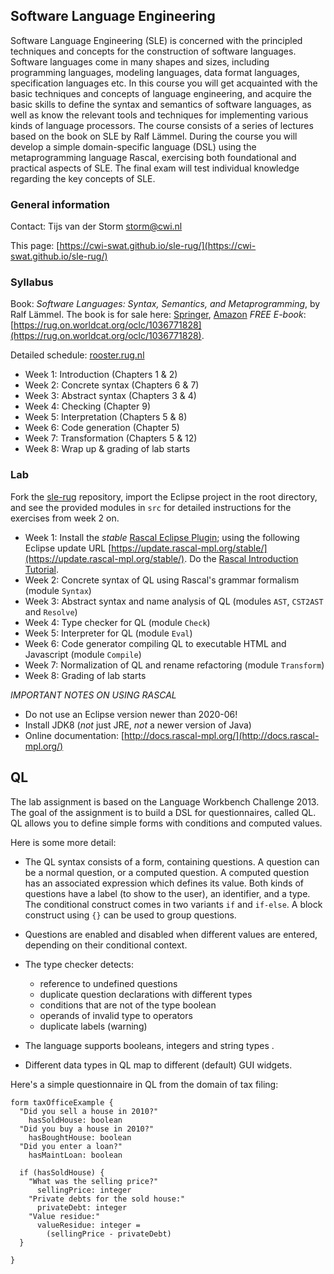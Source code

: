 ## Software Language Engineering

Software Language Engineering (SLE) is concerned with the principled techniques and concepts for the construction of software languages. Software languages come in many shapes and sizes, including programming languages, modeling languages, data format languages, specification languages etc. In this course you will get acquainted with the basic techniques and concepts of language engineering, and acquire the basic skills to define the syntax and semantics of software languages, as well as know the relevant tools and techniques for implementing various kinds of language processors. The course consists of a series of lectures based on the book on SLE by Ralf Lämmel. During the course you  will develop a simple domain-specific language (DSL) using the metaprogramming language Rascal, exercising both foundational and practical aspects of SLE. The final exam will test individual knowledge regarding the key concepts of SLE.


### General information

Contact: Tijs van der Storm [storm@cwi.nl](mailto:storm@cwi.nl)

This page: [https://cwi-swat.github.io/sle-rug/](https://cwi-swat.github.io/sle-rug/)

### Syllabus

Book: *Software Languages: Syntax, Semantics, and Metaprogramming*, by Ralf L&auml;mmel. The book is for sale here: [Springer](https://www.springer.com/gp/book/9783319907987), [Amazon](https://www.amazon.de/Software-Languages-Syntax-Semantics-Metaprogramming/dp/3319907980) *FREE E-book*: [https://rug.on.worldcat.org/oclc/1036771828](https://rug.on.worldcat.org/oclc/1036771828).

Detailed schedule: [rooster.rug.nl](https://rooster.rug.nl/#/nl/2021-2022/schedule/course-WBCS016-05/timeRange=all)

- Week 1: Introduction (Chapters 1 & 2)
- Week 2: Concrete syntax (Chapters 6 & 7)
- Week 3: Abstract syntax (Chapters 3 & 4)
- Week 4: Checking (Chapter 9)
- Week 5: Interpretation (Chapters 5 & 8)
- Week 6: Code generation (Chapter 5)
- Week 7: Transformation (Chapters 5 & 12)
- Week 8: Wrap up & grading of lab starts

### Lab

Fork the [sle-rug](https://github.com/cwi-swat/sle-rug) repository, import the Eclipse project in the root directory, and see the provided modules in `src` for detailed instructions for the exercises from week 2 on. 

- Week 1: Install the *stable* [Rascal Eclipse Plugin](https://www.rascal-mpl.org/start/); using the following Eclipse update URL [https://update.rascal-mpl.org/stable/](https://update.rascal-mpl.org/stable/). Do the [Rascal Introduction Tutorial](https://github.com/cwi-swat/rascal-wax-on-wax-off).
- Week 2: Concrete syntax of QL using Rascal's grammar formalism (module `Syntax`)
- Week 3: Abstract syntax and name analysis of QL (modules `AST`, `CST2AST` and `Resolve`)
- Week 4: Type checker for QL (module `Check`)
- Week 5: Interpreter for QL (module `Eval`)
- Week 6: Code generator compiling QL to executable HTML and Javascript (module `Compile`)
- Week 7: Normalization of QL and rename refactoring (module `Transform`)
- Week 8: Grading of lab starts

*IMPORTANT NOTES ON USING RASCAL* 
- Do not use an Eclipse version newer than 2020-06!
- Install JDK8 (_not_ just JRE, _not_ a newer version of Java)
- Online documentation: [http://docs.rascal-mpl.org/](http://docs.rascal-mpl.org/)

## QL

The lab assignment is based on the Language Workbench Challenge 2013. The goal of the assignment is to build a DSL for questionnaires, called QL. QL allows you to define simple forms with conditions and computed values.

Here is some more detail:

- The QL syntax consists of a form, containing questions. A question can be a normal question, or a computed question. A computed question has an associated expression which defines its value. Both kinds of questions have a label (to show to the user), an identifier, and a type. The conditional construct comes in two variants `if` and `if-else`. A block construct using `{}` can be used to group questions. 

- Questions are enabled and disabled when different values are
  entered, depending on their conditional context.
  
- The type checker detects:
   * reference to undefined questions
   * duplicate question declarations with different types
   * conditions that are not of the type boolean
   * operands of invalid type to operators
   * duplicate labels (warning)

- The language supports booleans, integers and string types .

- Different data types in QL map to different (default) GUI widgets.   

Here's a simple questionnaire in QL from the domain of tax filing:

```
form taxOfficeExample { 
  "Did you sell a house in 2010?"
    hasSoldHouse: boolean
  "Did you buy a house in 2010?"
    hasBoughtHouse: boolean
  "Did you enter a loan?"
    hasMaintLoan: boolean
    
  if (hasSoldHouse) {
    "What was the selling price?"
      sellingPrice: integer
    "Private debts for the sold house:"
      privateDebt: integer
    "Value residue:"
      valueResidue: integer = 
        (sellingPrice - privateDebt)
  }
  
}
```

